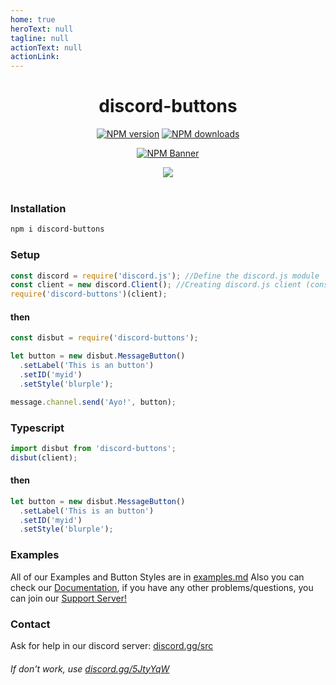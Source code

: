 ```yaml
---
home: true
heroText: null
tagline: null
actionText: null
actionLink:
---
```


<div align="center">
  <h1>discord-buttons</h1>
  <p>
    <a href="https://www.npmjs.com/package/discord-buttons"><img src="https://img.shields.io/npm/v/discord-buttons?maxAge=3600" alt="NPM version" /></a>
    <a href="https://www.npmjs.com/package/discord-buttons"><img src="https://img.shields.io/npm/dt/discord-buttons?maxAge=3600" alt="NPM downloads" /></a>
  </p>
  <p>
    <a href="https://www.npmjs.com/package/discord-buttons"><img src="https://nodei.co/npm/discord-buttons.png?downloads=true&stars=true" alt="NPM Banner"></a>
  </p>
</div>
<div align="center">
  <img src="https://cdn.discordapp.com/attachments/846455339419172874/848300816288055296/Main.png">
  <br> <br>
</div>

### Installation
```sh
npm i discord-buttons
```

### Setup
```js
const discord = require('discord.js'); //Define the discord.js module
const client = new discord.Client(); //Creating discord.js client (constructor)
require('discord-buttons')(client);
```
#### then
```js
const disbut = require('discord-buttons');

let button = new disbut.MessageButton()
  .setLabel('This is an button')
  .setID('myid')
  .setStyle('blurple');

message.channel.send('Ayo!', button);
```

### Typescript
```ts
import disbut from 'discord-buttons';
disbut(client);
```
#### then
```js
let button = new disbut.MessageButton()
  .setLabel('This is an button')
  .setID('myid')
  .setStyle('blurple');
```

### Examples
All of our Examples and Button Styles are in [examples.md]([http://](https://github.com/AngeloCore/discord-buttons/blob/main/examples.md))
Also you can check our [Documentation](./d/#welcome), if you have any other problems/questions, you can join our [Support Server!](https://discord.gg/5JtyYqW)

### Contact
Ask for help in our discord server: [discord.gg/src](https://discord.gg/src)
###### If don't work, use [discord.gg/5JtyYqW](https://discord.gg/5JtyYqW)
